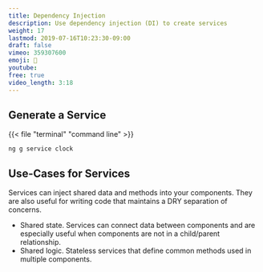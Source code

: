```yaml
---
title: Dependency Injection
description: Use dependency injection (DI) to create services
weight: 17
lastmod: 2019-07-16T10:23:30-09:00
draft: false
vimeo: 359307600
emoji: 💉
youtube:
free: true
video_length: 3:18
---
```


## Generate a Service

{{< file "terminal" "command line" >}}

```text
ng g service clock
```

## Use-Cases for Services

Services can inject shared data and methods into your components. They are also useful for writing code that maintains a DRY separation of concerns.

- Shared state. Services can connect data between components and are especially useful when components are not in a child/parent relationship.
- Shared logic. Stateless services that define common methods used in multiple components.
